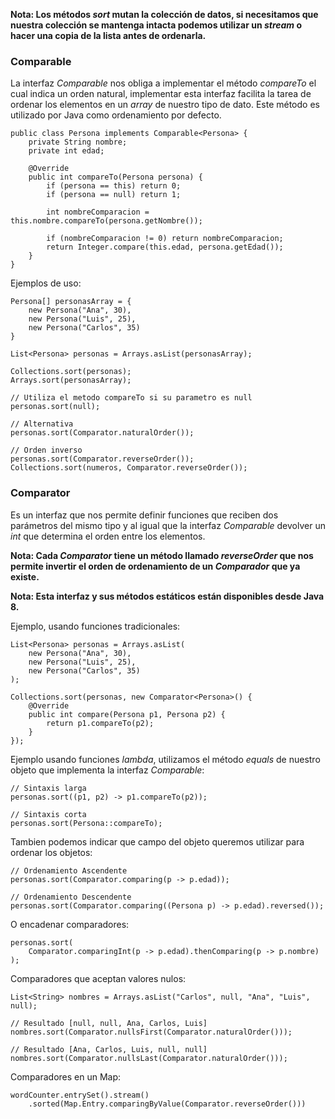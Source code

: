 **Nota: Los métodos *sort* mutan la colección de datos, si necesitamos que nuestra colección se mantenga intacta podemos utilizar un *stream* o hacer una copia de la lista antes de ordenarla.**
### Comparable

La interfaz *Comparable* nos obliga a implementar el método *compareTo* el cual indica un orden natural, implementar esta interfaz facilita la tarea de ordenar los elementos en un *array* de nuestro tipo de dato. Este método es utilizado por Java como ordenamiento por defecto.

```
public class Persona implements Comparable<Persona> {
	private String nombre;
	private int edad;
	
	@Override
	public int compareTo(Persona persona) {
		if (persona == this) return 0;
		if (persona == null) return 1;

		int nombreComparacion = this.nombre.compareTo(persona.getNombre());

		if (nombreComparacion != 0) return nombreComparacion;
		return Integer.compare(this.edad, persona.getEdad());
	}
}
```

Ejemplos de uso:

```
Persona[] personasArray = {
	new Persona("Ana", 30),
    new Persona("Luis", 25),
    new Persona("Carlos", 35)
}

List<Persona> personas = Arrays.asList(personasArray);

Collections.sort(personas);
Arrays.sort(personasArray);

// Utiliza el metodo compareTo si su parametro es null
personas.sort(null);

// Alternativa
personas.sort(Comparator.naturalOrder());

// Orden inverso
personas.sort(Comparator.reverseOrder());
Collections.sort(numeros, Comparator.reverseOrder());
```
### Comparator

Es un interfaz que nos permite definir funciones que reciben dos parámetros del mismo tipo y al igual que la interfaz *Comparable* devolver un *int* que determina el orden entre los elementos.

**Nota: Cada *Comparator* tiene un método llamado *reverseOrder* que nos permite invertir el orden de ordenamiento de un *Comparador* que ya existe.**

**Nota: Esta interfaz y sus métodos estáticos están disponibles desde Java 8.**

Ejemplo, usando funciones tradicionales:

```
List<Persona> personas = Arrays.asList(
	new Persona("Ana", 30),
    new Persona("Luis", 25),
    new Persona("Carlos", 35)
);

Collections.sort(personas, new Comparator<Persona>() {
    @Override
    public int compare(Persona p1, Persona p2) {
        return p1.compareTo(p2);
    }
});
```

Ejemplo usando funciones *lambda*, utilizamos el método *equals* de nuestro objeto que implementa la interfaz *Comparable*:

```
// Sintaxis larga
personas.sort((p1, p2) -> p1.compareTo(p2));

// Sintaxis corta
personas.sort(Persona::compareTo);
```

Tambien podemos indicar que campo del objeto queremos utilizar para ordenar los objetos:

```
// Ordenamiento Ascendente
personas.sort(Comparator.comparing(p -> p.edad));

// Ordenamiento Descendente
personas.sort(Comparator.comparing((Persona p) -> p.edad).reversed());
```

O encadenar comparadores:

```
personas.sort(
    Comparator.comparingInt(p -> p.edad).thenComparing(p -> p.nombre)
);
```

Comparadores que aceptan valores nulos:

```
List<String> nombres = Arrays.asList("Carlos", null, "Ana", "Luis", null);

// Resultado [null, null, Ana, Carlos, Luis]
nombres.sort(Comparator.nullsFirst(Comparator.naturalOrder()));

// Resultado [Ana, Carlos, Luis, null, null]
nombres.sort(Comparator.nullsLast(Comparator.naturalOrder()));
```

Comparadores en un Map:

```
wordCounter.entrySet().stream()
    .sorted(Map.Entry.comparingByValue(Comparator.reverseOrder()))
```